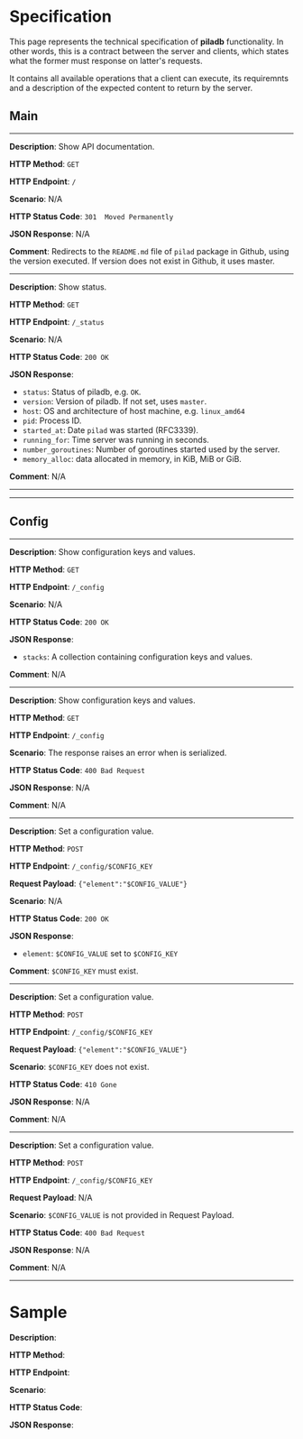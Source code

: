 # Specification

This page represents the technical specification of **piladb** functionality. In other words, this is a contract between the server and clients, which states what the former must response on latter's requests.

It contains all available operations that a client can execute, its requiremnts and 
a description of the expected content to return by the server.

## Main

---

**Description**: Show API documentation.

**HTTP Method**: `GET`

**HTTP Endpoint**: `/`
 
**Scenario**: N/A

**HTTP Status Code**: `301  Moved Permanently`

**JSON Response**: N/A

**Comment**: Redirects to the `README.md` file of `pilad` package in Github, using the version executed. If version does not exist in Github, it uses master.

---

**Description**: Show status.

**HTTP Method**: `GET`

**HTTP Endpoint**: `/_status`
 
**Scenario**: N/A

**HTTP Status Code**: `200 OK`

**JSON Response**:
  * `status`: Status of piladb, e.g. `OK`.
  * `version`: Version of piladb. If not set, uses `master`.
  * `host`: OS and architecture of host machine, e.g. `linux_amd64`
  * `pid`: Process ID.
  * `started_at`: Date `pilad` was started (RFC3339).
  * `running_for`: Time server was running in seconds.
  * `number_goroutines`: Number of goroutines started used by the server.
  * `memory_alloc`: data allocated in memory, in KiB, MiB or GiB.

**Comment**: N/A

---

---

## Config

---

**Description**: Show configuration keys and values.

**HTTP Method**: `GET`

**HTTP Endpoint**: `/_config`
 
**Scenario**: N/A

**HTTP Status Code**: `200 OK`

**JSON Response**:
  * `stacks`: A collection containing configuration keys and values.
  
**Comment**: N/A

---

**Description**: Show configuration keys and values.

**HTTP Method**: `GET`

**HTTP Endpoint**: `/_config`
 
**Scenario**: The response raises an error when is serialized.  

**HTTP Status Code**: `400 Bad Request`

**JSON Response**: N/A

**Comment**: N/A

---

**Description**: Set a configuration value.

**HTTP Method**: `POST`

**HTTP Endpoint**: `/_config/$CONFIG_KEY`

**Request Payload**: `{"element":"$CONFIG_VALUE"}`
 
**Scenario**: N/A  

**HTTP Status Code**: `200 OK`

**JSON Response**:
  * `element`: `$CONFIG_VALUE` set to `$CONFIG_KEY`

**Comment**: `$CONFIG_KEY` must exist.

---

**Description**: Set a configuration value.

**HTTP Method**: `POST`

**HTTP Endpoint**: `/_config/$CONFIG_KEY`

**Request Payload**: `{"element":"$CONFIG_VALUE"}`
 
**Scenario**: `$CONFIG_KEY` does not exist.

**HTTP Status Code**: `410 Gone`

**JSON Response**: N/A

**Comment**: N/A

---

**Description**: Set a configuration value.

**HTTP Method**: `POST`

**HTTP Endpoint**: `/_config/$CONFIG_KEY`

**Request Payload**: N/A
 
**Scenario**: `$CONFIG_VALUE` is not provided in Request Payload.

**HTTP Status Code**: `400 Bad Request`

**JSON Response**: N/A

**Comment**: N/A

---









# Sample

**Description**:

**HTTP Method**:

**HTTP Endpoint**:
 
**Scenario**:

**HTTP Status Code**:

**JSON Response**:
